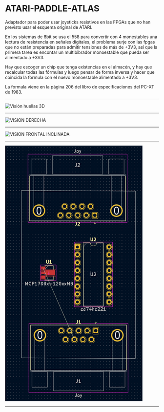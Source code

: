 # ATARI-PADDLE-ATLAS
   Adaptador para poder usar joysticks resistivos en las FPGAs que no han previsto usar el esquema original de ATARI.

   En los sistemas de 8bit se usa el 558 para convertir con 4 monestables una lectura de resistencia en señales digitales, el problema surje con las fpgas que no están preparadas para admitir tensiones de más de +3V3, así que la primera tarea es encontar un multibibrador monoestable que pueda ser alimentado a +3V3. 
   
   Hay que escoger un chip que tenga existencias en el almacén, y hay que recalcular todas las fórmulas y luego pensar de forma inversa y hacer que coincida la formula con el nuevo monoestable alimentado a +3V3.
   
   La formula viene en la página 206 del libro de especificaciones del PC-XT de 1983.
   
   

---

![Visión huellas 3D](https://github.com/AtlasFPGA/ATARI-PADDLE-ATLAS/blob/main/FOTOS/COMUNICACI%C3%93N_ATARI_PADDLE_ATLAS.jpg)

---

![VISION DERECHA](https://github.com/AtlasFPGA/ATARI-PADDLE-ATLAS/blob/main/FOTOS/COMUNICACI%C3%93N_ATARI_PADDLE_ATLAS_DERECHA.jpg)

---

![VISION FRONTAL INCLINADA](https://github.com/AtlasFPGA/ATARI-PADDLE-ATLAS/blob/main/FOTOS/COMUNICACI%C3%93N_ATARI_PADDLE_ATLAS_FRONTAL_INCLINADA.jpg)

---

![Plateamiento de huellas PCB](https://github.com/AtlasFPGA/ATARI-PADDLE-ATLAS/blob/main/FOTOS/INICIO_PCB_ATARI-PADDLE-ATLAS.png)

---


